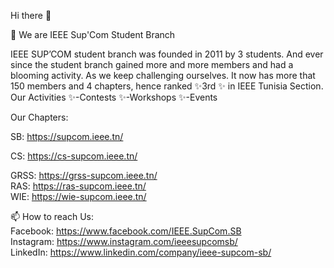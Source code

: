 <!--
**IEEESupComSB/IEEESupComSB** is a ✨ _special_ ✨ repository because its `README.md` (this file) appears on your GitHub profile.-->
Hi there 👋

🔭 We are IEEE Sup'Com Student Branch

IEEE SUP’COM student branch was founded in 2011 by 3 students. And ever since the student branch gained more and more members and had a blooming activity. As we keep challenging ourselves. It now has more that 150 members and 4 chapters, hence ranked ✨3rd ✨ in IEEE Tunisia Section.
<br />
Our Activities
  ✨-Contests
  ✨-Workshops
  ✨-Events

Our Chapters:

  SB: https://supcom.ieee.tn/  
  
  CS: https://cs-supcom.ieee.tn/
  
  GRSS: https://grss-supcom.ieee.tn/
  <br />
  RAS: https://ras-supcom.ieee.tn/
  <br />
  WIE: https://wie-supcom.ieee.tn/
  <br />

📫 How to reach Us:
  <br />
  Facebook: https://www.facebook.com/IEEE.SupCom.SB 
  <br />
  Instagram: https://www.instagram.com/ieeesupcomsb/
  <br />
  LinkedIn: https://www.linkedin.com/company/ieee-supcom-sb/
  <br />

